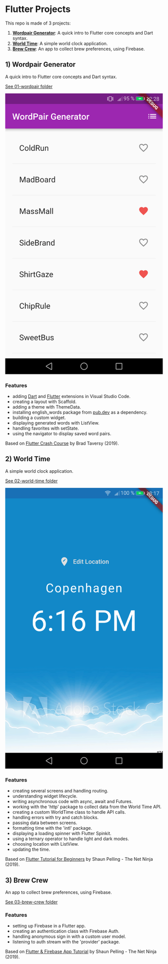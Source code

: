 # Flutter Projects

This repo is made of 3 projects:

1. [**Wordpair Generator**](#wordpair): A quick intro to Flutter core concepts and Dart syntax.
2. [**World Time**](#worldtime): A simple world clock application.
3. [**Brew Crew**](#brewcrew): An app to collect brew preferences, using Firebase.

## <a name="wordpair"></a> 1) Wordpair Generator

A quick intro to Flutter core concepts and Dart syntax.

[See 01-wordpair folder](https://github.com/solygambas/flutter-projects/tree/main/01-wordpair)

<p align="center">
    <a href="https://github.com/solygambas/flutter-projects/tree/main/01-wordpair">
        <img src="01-wordpair/screenshot.png" style="width:528px;max-width: 100%;">
    </a>
</p>

### Features

- adding [Dart](https://marketplace.visualstudio.com/items?itemName=Dart-Code.dart-code) and [Flutter](https://marketplace.visualstudio.com/items?itemName=Dart-Code.flutter) extensions in Visual Studio Code.
- creating a layout with Scaffold.
- adding a theme with ThemeData.
- installing english_words package from [pub.dev](https://pub.dev/) as a dependency.
- building a custom widget.
- displaying generated words with ListView.
- handling favorites with setState.
- using the navigator to display saved word pairs.

Based on [Flutter Crash Course](https://www.youtube.com/watch?v=1gDhl4leEzA) by Brad Taversy (2019).

## <a name="worldtime"></a> 2) World Time

A simple world clock application.

[See 02-world-time folder](https://github.com/solygambas/flutter-projects/tree/main/02-world-time)

<p align="center">
    <a href="https://github.com/solygambas/flutter-projects/tree/main/02-world-time">
        <img src="02-world-time/screenshot.png" style="width:528px;max-width: 100%;">
    </a>
</p>

### Features

- creating several screens and handling routing.
- understanding widget lifecycle.
- writing asynchronous code with async, await and Futures.
- working with the 'http' package to collect data from the World Time API.
- creating a custom WorldTime class to handle API calls.
- handling errors with try and catch blocks.
- passing data between screens.
- formatting time with the 'intl' package.
- displaying a loading spinner with Flutter Spinkit.
- using a ternary operator to handle light and dark modes.
- choosing location with ListView.
- updating the time.

Based on [Flutter Tutorial for Beginners](https://www.youtube.com/watch?v=1ukSR1GRtMU&list=PL4cUxeGkcC9jLYyp2Aoh6hcWuxFDX6PBJ) by Shaun Pelling - The Net Ninja (2019).

## <a name="brewcrew"></a> 3) Brew Crew

An app to collect brew preferences, using Firebase.

[See 03-brew-crew folder](https://github.com/solygambas/flutter-projects/tree/main/03-brew-crew)

<!-- <p align="center">
    <a href="https://github.com/solygambas/flutter-projects/tree/main/03-brew-crew">
        <img src="03-brew-crew/screenshot.png" style="width:528px;max-width: 100%;">
    </a>
</p> -->

### Features

- setting up Firebase in a Flutter app.
- creating an authentication class with Firebase Auth.
- handling anonymous sign in with a custom user model.
- listening to auth stream with the 'provider' package.


Based on [Flutter & Firebase App Tutorial](https://www.youtube.com/playlist?list=PL4cUxeGkcC9j--TKIdkb3ISfRbJeJYQwC) by Shaun Pelling - The Net Ninja (2019).
